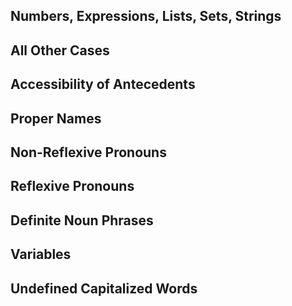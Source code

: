 ## Numbers, Expressions, Lists, Sets, Strings


## All Other Cases


## Accessibility of Antecedents


## Proper Names


## Non-Reflexive Pronouns


## Reflexive Pronouns


## Definite Noun Phrases


## Variables


## Undefined Capitalized Words